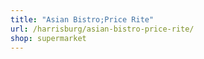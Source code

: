 ```yaml
---
title: "Asian Bistro;Price Rite"
url: /harrisburg/asian-bistro-price-rite/
shop: supermarket
---
```

